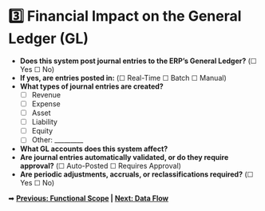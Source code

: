 # 3️⃣ Financial Impact on the General Ledger (GL)

- **Does this system post journal entries to the ERP’s General Ledger?** (☐ Yes ☐ No)  
- **If yes, are entries posted in:** (☐ Real-Time ☐ Batch ☐ Manual)  
- **What types of journal entries are created?**  
  - ☐ Revenue  
  - ☐ Expense  
  - ☐ Asset  
  - ☐ Liability  
  - ☐ Equity  
  - ☐ Other: _________  
- **What GL accounts does this system affect?**  
- **Are journal entries automatically validated, or do they require approval?** (☐ Auto-Posted ☐ Requires Approval)  
- **Are periodic adjustments, accruals, or reclassifications required?** (☐ Yes ☐ No)  

➡ **[Previous: Functional Scope](functional.md) | [Next: Data Flow](data.md)**
